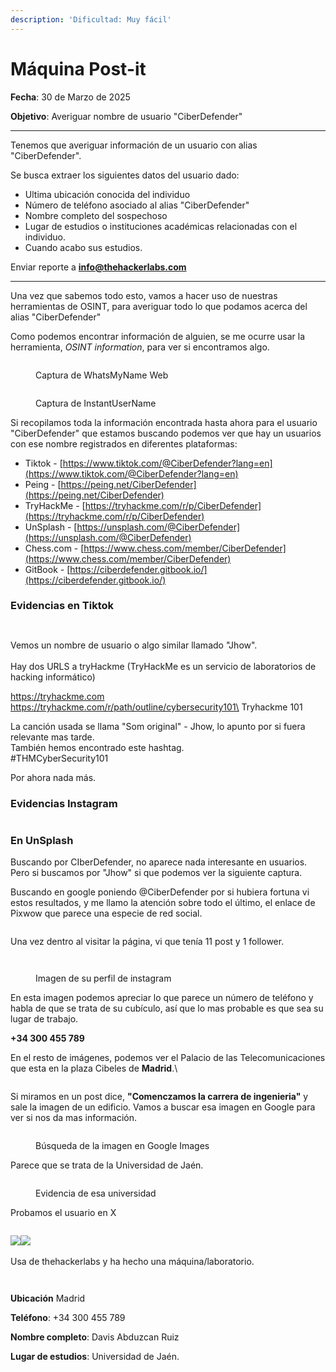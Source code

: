 ```yaml
---
description: 'Dificultad: Muy fácil'
---
```


# Máquina Post-it

**Fecha**: 30 de Marzo de 2025

**Objetivo**: Averiguar nombre de usuario "CiberDefender"

***

Tenemos que averiguar información de un usuario con alias "CiberDefender".

Se busca extraer los siguientes datos del usuario dado:

* Ultima ubicación conocida del individuo
* Número de teléfono asociado al alias "CiberDefender"
* Nombre completo del sospechoso
* Lugar de estudios o instituciones académicas relacionadas con el individuo.
* Cuando acabo sus estudios.

Enviar reporte a **info@thehackerlabs.com**

***

Una vez que sabemos todo esto, vamos a hacer uso de nuestras herramientas de OSINT, para averiguar todo lo que podamos acerca del alias "CiberDefender"

Como podemos encontrar información de alguien, se me ocurre usar la herramienta, _OSINT information_, para ver si encontramos algo.

<figure><img src="../.gitbook/assets/image (9).png" alt=""><figcaption><p>Captura de WhatsMyName Web</p></figcaption></figure>

<figure><img src="../.gitbook/assets/image (10).png" alt=""><figcaption><p>Captura de InstantUserName</p></figcaption></figure>



Si recopilamos toda la información encontrada hasta ahora para el usuario "CiberDefender" que estamos buscando podemos ver que hay un usuarios con ese nombre registrados en diferentes plataformas:

* Tiktok - [https://www.tiktok.com/@CiberDefender?lang=en](https://www.tiktok.com/@CiberDefender?lang=en)
* Peing - [https://peing.net/CiberDefender](https://peing.net/CiberDefender)
* TryHackMe - [https://tryhackme.com/r/p/CiberDefender](https://tryhackme.com/r/p/CiberDefender)
* UnSplash - [https://unsplash.com/@CiberDefender](https://unsplash.com/@CiberDefender)
* Chess.com - [https://www.chess.com/member/CiberDefender](https://www.chess.com/member/CiberDefender)
* GitBook - [https://ciberdefender.gitbook.io/](https://ciberdefender.gitbook.io/)



### **Evidencias en Tiktok**

<figure><img src="../.gitbook/assets/image (11).png" alt=""><figcaption></figcaption></figure>

<figure><img src="../.gitbook/assets/image (12).png" alt=""><figcaption></figcaption></figure>

Vemos un nombre de usuario o algo similar llamado "Jhow".\
\
Hay dos URLS a tryHackme (TryHackMe es un servicio de laboratorios de hacking informático)

https://tryhackme.com \
https://tryhackme.com/r/path/outline/cybersecurity101\
Tryhackme 101

La canción usada se llama "Som original" - Jhow, lo apunto por si fuera relevante mas tarde.\
También hemos encontrado este hashtag.\
\#THMCyberSecurity101

Por ahora nada más.



### **Evidencias Instagram**

<figure><img src="../.gitbook/assets/image (20).png" alt=""><figcaption></figcaption></figure>

### **En UnSplash**

Buscando por CIberDefender, no aparece nada interesante en usuarios. Pero si buscamos por "Jhow" si que podemos ver la siguiente captura.

Buscando en google poniendo @CiberDefender por si hubiera fortuna vi estos resultados, y me llamo la atención sobre todo el último, el enlace de Pixwow que parece una especie de red social.

<figure><img src="../.gitbook/assets/image (19).png" alt=""><figcaption></figcaption></figure>

Una vez dentro al visitar la página, vi que tenía 11 post y 1 follower.

<figure><img src="../.gitbook/assets/image (18).png" alt=""><figcaption></figcaption></figure>

<figure><img src="../.gitbook/assets/image (21).png" alt=""><figcaption><p>Imagen de su perfil de instagram</p></figcaption></figure>

En esta imagen podemos apreciar lo que parece un número de teléfono y habla de que se trata de su cubículo, así que lo mas probable es que sea su lugar de trabajo.

**+34 300 455 789**

En el resto de imágenes, podemos ver el Palacio de las Telecomunicaciones que esta en la plaza Cibeles de **Madrid**.\


<figure><img src="../.gitbook/assets/image (2).png" alt=""><figcaption></figcaption></figure>

Si miramos en un post dice, **"Comenczamos la carrera de ingenieria"** y sale la imagen de un edificio. Vamos a buscar esa imagen en Google para ver si nos da mas información.

<figure><img src="../.gitbook/assets/image.png" alt=""><figcaption><p>Búsqueda de la imagen en Google Images</p></figcaption></figure>

Parece que se trata de la Universidad de Jaén.

<figure><img src="../.gitbook/assets/image (1).png" alt=""><figcaption><p>Evidencia de esa universidad</p></figcaption></figure>



Probamos el usuario en X

<figure><img src="../.gitbook/assets/image (3).png" alt=""><figcaption></figcaption></figure>

![](<../.gitbook/assets/image (4).png>)![](<../.gitbook/assets/image (5).png>)\
\
Usa de thehackerlabs y ha hecho una máquina/laboratorio.

<figure><img src="../.gitbook/assets/image (6).png" alt=""><figcaption></figcaption></figure>

<figure><img src="../.gitbook/assets/image (7).png" alt=""><figcaption></figcaption></figure>

**Ubicación** Madrid

**Teléfono**: +34 300 455 789

**Nombre completo**: Davis Abduzcan Ruiz

**Lugar de estudios**: Universidad de Jaén.

